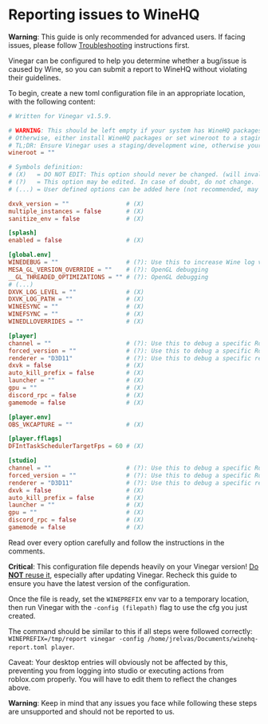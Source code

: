 # Reporting issues to WineHQ

**Warning**: This guide is only recommended for advanced users. If facing issues, please follow [Troubleshooting](./index.md) instructions first.

Vinegar can be configured to help you determine whether a bug/issue is caused by Wine, so you can submit a report to WineHQ without violating their guidelines.

To begin, create a new toml configuration file in an appropriate location, with the following content:

```toml
# Written for Vinegar v1.5.9.

# WARNING: This should be left empty if your system has WineHQ packages installed (https://wiki.winehq.org/Download).
# Otherwise, either install WineHQ packages or set wineroot to a staging/development wine's path.
# TL;DR: Ensure Vinegar uses a staging/development wine, otherwise your report is INVALID.
wineroot = ""

# Symbols definition:
# (X)   = DO NOT EDIT: This option should never be changed. (will invalidate all reports)
# (?)   = This option may be edited. In case of doubt, do not change.
# (...) = User defined options can be added here (not recommended, may invalidate your report)

dxvk_version = ""                # (X)
multiple_instances = false       # (X)
sanitize_env = false             # (X)

[splash]
enabled = false                  # (X)

[global.env]
WINEDEBUG = ""                   # (?): Use this to increase Wine log verbosity.
MESA_GL_VERSION_OVERRIDE = ""    # (?): OpenGL debugging
__GL_THREADED_OPTIMIZATIONS = "" # (?): OpenGL debugging
# (...)
DXVK_LOG_LEVEL = ""              # (X)
DXVK_LOG_PATH = ""               # (X)
WINEESYNC = ""                   # (X)
WINEFSYNC = ""                   # (X)
WINEDLLOVERRIDES = ""            # (X)

[player]
channel = ""                     # (?): Use this to debug a specific Roblox version.
forced_version = ""              # (?): Use this to debug a specific Roblox version.
renderer = "D3D11"               # (?): Use this to debug a specific renderer. (D3D11 will use Wine's built-in D3D opengl conversion.)
dxvk = false                     # (X)
auto_kill_prefix = false         # (X)
launcher = ""                    # (X)
gpu = ""                         # (X)
discord_rpc = false              # (X)
gamemode = false                 # (X)

[player.env]
OBS_VKCAPTURE = ""               # (X)

[player.fflags]
DFIntTaskSchedulerTargetFps = 60 # (X)

[studio]
channel = ""                     # (?): Use this to debug a specific Roblox version.
forced_version = ""              # (?): Use this to debug a specific Roblox version.
renderer = "D3D11"               # (?): Use this to debug a specific renderer. (D3D11 will use Wine's built-in D3D opengl conversion.)
dxvk = false                     # (X)
auto_kill_prefix = false         # (X)
launcher = ""                    # (X)
gpu = ""                         # (X)
discord_rpc = false              # (X)
gamemode = false                 # (X)
```

Read over every option carefully and follow the instructions in the comments.

**Critical**: This configuration file depends heavily on your Vinegar version! <u>Do **NOT** reuse it</u>, especially after updating Vinegar. Recheck this guide to ensure you have the latest version of the configuration.

Once the file is ready, set the `WINEPREFIX` env var to a temporary location, then run Vinegar with the `-config (filepath)` flag to use the cfg you just created.

The command should be similar to this if all steps were followed correctly: `WINEPREFIX=/tmp/report vinegar -config /home/jrelvas/Documents/winehq-report.toml player`.

Caveat: Your desktop entries will obviously not be affected by this, preventing you from logging into studio or executing actions from roblox.com properly. You will have to edit them to reflect the changes above.

**Warning**: Keep in mind that any issues you face while following these steps are unsupported and should not be reported to us.
